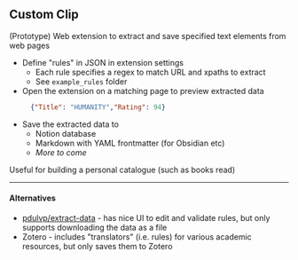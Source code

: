 ## Custom Clip

(Prototype) Web extension to extract and save specified text elements from web pages

- Define "rules" in JSON in extension settings
  - Each rule specifies a regex to match URL and xpaths to extract 
  - See `example_rules` folder
- Open the extension on a matching page to preview extracted data
  ```json
    {"Title": "HUMANITY","Rating": 94}
- Save the extracted data to
  - Notion database
  - Markdown with YAML frontmatter (for Obsidian etc)
  - _More to come_


Useful for building a personal catalogue (such as books read)

---

#### Alternatives

- [pdulvp/extract-data](https://github.com/pdulvp/extract-data) - has nice UI to edit and validate rules, but only supports downloading the data as a file
- Zotero - includes "translators" (i.e. rules) for various academic resources, but only saves them to Zotero